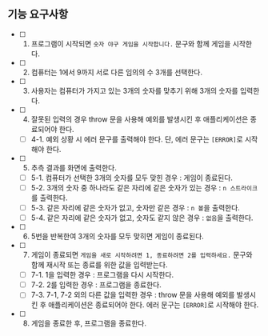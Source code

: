 ## 기능 요구사항

- [ ] 1. 프로그램이 시작되면 `숫자 야구 게임을 시작합니다.` 문구와 함께 게임을 시작한다.
- [ ] 2. 컴퓨터는 1에서 9까지 서로 다른 임의의 수 3개를 선택한다.
- [ ] 3. 사용자는 컴퓨터가 가지고 있는 3개의 숫자를 맞추기 위해 3개의 숫자를 입력한다.
- [ ] 4. 잘못된 입력의 경우 throw 문을 사용해 예외를 발생시킨 후 애플리케이션은 종료되어야 한다.
  - [ ] 4-1. 예외 상황 시 에러 문구를 출력해야 한다. 단, 에러 문구는 `[ERROR]`로 시작해야 한다.
- [ ] 5. 추측 결과를 화면에 출력한다.
  - [ ] 5-1. 컴퓨터가 선택한 3개의 숫자를 모두 맞힌 경우 : 게임이 종료된다.
  - [ ] 5-2. 3개의 숫자 중 하나라도 같은 자리에 같은 숫자가 있는 경우 : `n 스트라이크`를 출력한다.
  - [ ] 5-3. 같은 자리에 같은 숫자가 없고, 숫자만 같은 경우 : `n 볼`을 출력한다.
  - [ ] 5-4. 같은 자리에 같은 숫자가 없고, 숫자도 같지 않은 경우 : `없음`을 출력한다.
- [ ] 6. 5번을 반복한여 3개의 숫자를 모두 맞히면 게임이 종료된다.
- [ ] 7. 게임이 종료되면 `게임을 새로 시작하려면 1, 종료하려면 2를 입력하세요.` 문구와 함께 재시작 또는 종료를 위한 값을 입력받는다.
  - [ ] 7-1. 1을 입력한 경우 : 프로그램을 다시 시작한다.
  - [ ] 7-2. 2를 입력한 경우 : 프로그램을 종료한다.
  - [ ] 7-3. 7-1, 7-2 외의 다른 값을 입력한 경우 : throw 문을 사용해 예외를 발생시킨 후 애플리케이션은 종료되어야 한다. 에러 문구는 `[ERROR]`로 시작해야 한다.
- [ ] 8. 게임을 종료한 후, 프로그램을 종료한다.
